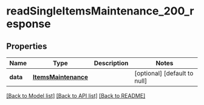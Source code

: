 # readSingleItemsMaintenance_200_response

## Properties
Name | Type | Description | Notes
------------ | ------------- | ------------- | -------------
**data** | [**ItemsMaintenance**](.md) |  | [optional] [default to null]

[[Back to Model list]](../README.md#documentation-for-models) [[Back to API list]](../README.md#documentation-for-api-endpoints) [[Back to README]](../README.md)


